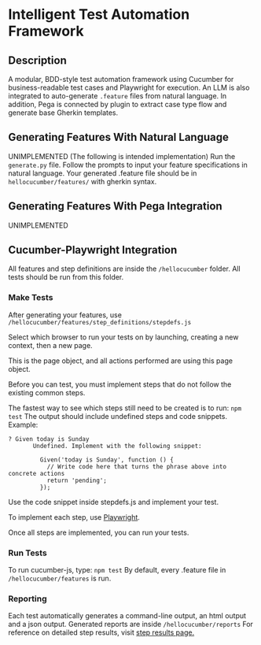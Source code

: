 # Intelligent Test Automation Framework

## Description
A modular, BDD-style test automation framework using Cucumber for business-readable test cases and Playwright for execution.
An LLM is also integrated to auto-generate `.feature` files from natural language. In addition, Pega is connected by plugin to extract case type flow and generate base Gherkin templates.

## Generating Features With Natural Language
UNIMPLEMENTED (The following is intended implementation)
Run the `generate.py` file. Follow the prompts to input your feature specifications in natural language. Your generated .feature file should be in `hellocucumber/features/` with gherkin syntax.

## Generating Features With Pega Integration
UNIMPLEMENTED

## Cucumber-Playwright Integration
All features and step definitions are inside the `/hellocucumber` folder. 
All tests should be run from this folder.

### Make Tests
After generating your features, use `/hellocucumber/features/step_definitions/stepdefs.js`

Select which browser to run your tests on by launching, creating a new context, then a new page.

This is the page object, and all actions performed are using this page object.

Before you can test, you must implement steps that do not follow the existing common steps.

The fastest way to see which steps still need to be created is to run:
`npm test`
The output should include undefined steps and code snippets.
Example:
```
? Given today is Sunday
       Undefined. Implement with the following snippet:

         Given('today is Sunday', function () {
           // Write code here that turns the phrase above into concrete actions
           return 'pending';
         });
```
Use the code snippet inside stepdefs.js and implement your test.

To implement each step, use [Playwright](https://playwright.dev/docs/writing-tests).

Once all steps are implemented, you can run your tests.

### Run Tests
To run cucumber-js, type: `npm test`
By default, every .feature file in `/hellocucumber/features` is run.

### Reporting
Each test automatically generates a command-line output, an html output and a json output.
Generated reports are inside `/hellocucumber/reports`
For reference on detailed step results, visit [step results page.](https://cucumber.io/docs/cucumber/api#step-results)



